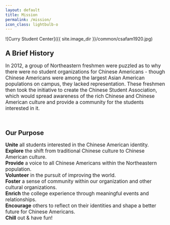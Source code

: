 ```yaml
---
layout: default
title: Mission
permalink: /mission/
icon_class: lightbulb-o
---
```


<span class="image featured">
![Curry Student Center]({{ site.image_dir }}/common/csafam1920.jpg)
</span>

### <a style='font-size:130%;'> **A Brief History** </a>

<p style='font-size:110%;'> In 2012, a group of Northeastern freshmen were puzzled as to why there were no student organizations for Chinese Americans - though Chinese Americans were among the largest Asian American populations on campus, they lacked representation. These freshmen then took the initiative to create the Chinese Student Association, which would spread awareness of the rich Chinese and Chinese American culture and provide a community for the students interested in it. </p>

<br>

### <a style='font-size:120%;'> **Our Purpose** </a>
<p style='font-size:110%;'>
  <b>Unite</b> all students interested in the Chinese American identity.
  <br>
  <b>Explore</b> the shift from traditional Chinese culture to Chinese American culture.
  <br>
  <b>Provide</b> a voice to all Chinese Americans within the Northeastern population.
  <br>
  <b>Volunteer</b> in the pursuit of improving the world.
  <br>
  <b>Foster</b> a sense of community within our organization and other cultural organizations.
  <br>
  <b>Enrich</b> the college experience through meaningful events and relationships.
  <br>
  <b>Encourage</b> others to reflect on their identities and shape a better future for Chinese Americans.
  <br>
  <b>Chill</b> out & have fun!
</p>
